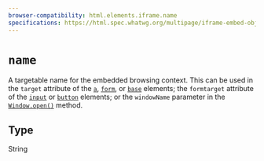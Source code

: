```yaml
---
browser-compatibility: html.elements.iframe.name
specifications: https://html.spec.whatwg.org/multipage/iframe-embed-object.html#attr-iframe-name
---
```


# `name`

A targetable name for the embedded browsing context. This can be used in the `target` attribute of the [`a`](https://developer.mozilla.org/en-US/docs/Web/HTML/Element/a), [`form`](https://developer.mozilla.org/en-US/docs/Web/HTML/Element/form), or [`base`](https://developer.mozilla.org/en-US/docs/Web/HTML/Element/base) elements; the `formtarget` attribute of the [`input`](https://developer.mozilla.org/en-US/docs/Web/HTML/Element/input) or
[`button`](https://developer.mozilla.org/en-US/docs/Web/HTML/Element/button) elements; or the `windowName` parameter
in the [`Window.open()`](https://developer.mozilla.org/en-US/docs/Web/API/Window/open) method.

## Type

String
